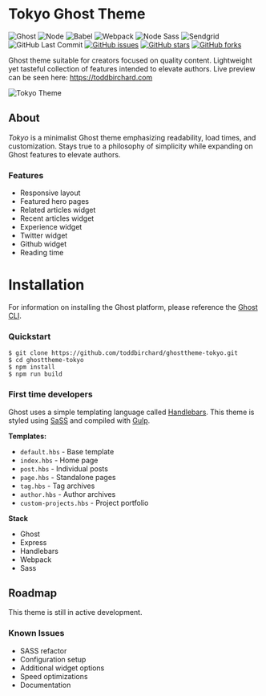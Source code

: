 # Tokyo Ghost Theme

![Ghost](https://img.shields.io/badge/Ghost-^v2.0.0-lightgrey.svg?longCache=true&style=flat-square&logo=ghost&logoColor=white&colorB=656c82&colorA=4c566a)
![Node](https://img.shields.io/badge/NodeJS-v10.15.0-green.svg?longCache=true&style=flat-square&logo=node.js&logoColor=white&colorB=a3be8c&colorA=4c566a)
![Babel](https://img.shields.io/badge/@babel/core-^v7.4.0-yellow.svg?longCache=true&style=flat-square&logo=JavaScript&logoColor=white&colorB=ebcb8b&colorA=4c566a)
![Webpack](https://img.shields.io/badge/Webpack-v4.29.0-blue.svg?longCache=true&style=flat-square&logo=webpack&logoColor=white&colorB=5e81ac&colorA=4c566a)
![Node Sass](https://img.shields.io/badge/node--sass-^v4.11.0-pink.svg?longCache=true&style=flat-square&colorA=4c566a&colorB=b48ead&logo=sass&logoColor=ffffff)
![Sendgrid](https://img.shields.io/badge/Sendgrid-v6.3.0-blue.svg?longCache=true&logo=delicious&longCache=true&style=flat-square&logoColor=white&colorB=5e81ac&colorA=4c566a)
![GitHub Last Commit](https://img.shields.io/github/last-commit/google/skia.svg?style=flat-square&colorA=4c566a&colorB=a3be8c&logo=GitHub)
[![GitHub issues](https://img.shields.io/github/issues/toddbirchard/ghosttheme-tokyo.svg?style=flat-square&colorB=ebcb8b&colorA=4c566a&logo=GitHub)](https://github.com/toddbirchard/ghosttheme-tokyo/issues)
[![GitHub stars](https://img.shields.io/github/stars/toddbirchard/ghosttheme-tokyo.svg?style=flat-square&colorB=ebcb8b&colorA=4c566a&logo=GitHub)](https://github.com/toddbirchard/ghosttheme-tokyo/stargazers)
[![GitHub forks](https://img.shields.io/github/forks/toddbirchard/ghosttheme-tokyo.svg?style=flat-square&colorA=4c566a&colorB=ebcb8b&logo=GitHub)](https://github.com/toddbirchard/ghosttheme-tokyo/network)

Ghost theme suitable for creators focused on quality content. Lightweight yet tasteful collection of features intended to elevate authors. Live preview can be seen here: https://toddbirchard.com

![Tokyo Theme](https://github.com/toddbirchard/ghosttheme-tokyo/blob/master/assets/tokyo.jpg?raw=true)

## About

_Tokyo_ is a minimalist Ghost theme emphasizing readability, load times, and customization. Stays true to a philosophy of simplicity while expanding on Ghost features to elevate authors.

### Features
- Responsive layout
- Featured hero pages
- Related articles widget
- Recent articles widget
- Experience widget
- Twitter widget
- Github widget
- Reading time

# Installation

For information on installing the Ghost platform, please reference the [Ghost CLI](https://docs.ghost.org/docs/cli-install).

### Quickstart

```
$ git clone https://github.com/toddbirchard/ghosttheme-tokyo.git
$ cd ghosttheme-tokyo
$ npm install
$ npm run build
```

### First time developers

Ghost uses a simple templating language called [Handlebars](http://handlebarsjs.com/). This theme is styled using [SaSS](https://sass-lang.com/) and compiled with [Gulp](https://gulpjs.com/).

**Templates:**
- `default.hbs` - Base template
- `index.hbs` - Home page
- `post.hbs` - Individual posts
- `page.hbs` - Standalone pages
- `tag.hbs` - Tag archives
- `author.hbs` - Author archives
- `custom-projects.hbs` - Project portfolio

**Stack**
- Ghost
- Express
- Handlebars
- Webpack
- Sass

## Roadmap

This theme is still in active development.

### Known Issues
- SASS refactor
- Configuration setup
- Additional widget options
- Speed optimizations
- Documentation

